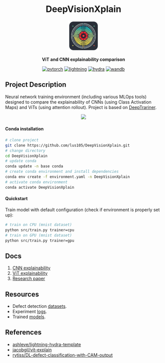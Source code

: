 <div align='center'>

# DeepVisionXplain
<img src="docs/res/logo_xplain.png" width="100" />

<strong>ViT and CNN explainability comparison</strong>  

[![pytorch](https://img.shields.io/badge/PyTorch_2.0+-ee4c2c?logo=pytorch&logoColor=white)](https://pytorch.org/get-started/locally/)
[![lightning](https://img.shields.io/badge/-Lightning_2.0+-792ee5?logo=pytorchlightning&logoColor=white)](https://pytorchlightning.ai/)
[![hydra](https://img.shields.io/badge/Config-Hydra_1.3-89b8cd)](https://hydra.cc/)
[![wandb](https://img.shields.io/badge/Logging-WandB-89b8cd)](https://wandb.ai/site)

</div>

## Project Description
Neural network training environment (including various MLOps tools) designed to compare the explainability of CNNs (using Class Activation Maps) and ViTs (using attention rollout). Project is based on [DeepTrariner](https://github.com/lus105/DeepTrainer).

<p align="center">
  <img src="docs/res/explainability.png" width="250"/>
</p>

#### Conda installation
```bash
# clone project
git clone https://github.com/lus105/DeepVisionXplain.git
# change directory
cd DeepVisionXplain
# update conda
conda update -n base conda
# create conda environment and install dependencies
conda env create -f environment.yaml -n DeepVisionXplain
# activate conda environment
conda activate DeepVisionXplain
```
#### Quickstart
Train model with default configuration (check if environment is properly set up):
```bash
# train on CPU (mnist dataset)
python src/train.py trainer=cpu
# train on GPU (mnist dataset)
python src/train.py trainer=gpu
```

## Docs

1. [CNN explainability](/docs/cnn_explain.md)
2. [ViT explainability](/docs/vit_explain.md)
3. [Research paper](https://epubl.ktu.edu/object/elaba:198846619/)

## Resources

* Defect detection [datasets](https://drive.google.com/drive/folders/10yYU8yl3um0c1oq6-uVjHp5ORZWXi_tQ?usp=sharing).
* Experiment [logs](https://wandb.ai/team_deepvisionxplain?shareProfileType=copy).
* Trained [models](https://huggingface.co/DeepVisionXplain).

## References

* [ashleve/lightning-hydra-template](https://github.com/ashleve/lightning-hydra-template)
* [jacobgil/vit-explain](https://github.com/jacobgil/vit-explain)
* [rytiss/DL-defect-classification-with-CAM-output](https://github.com/rytisss/DL-defect-classification-with-CAM-output)